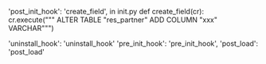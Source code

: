 'post_init_hook': 'create_field',
in init.py
def create_field(cr):  
cr.execute("""  ALTER TABLE "res_partner"  ADD COLUMN "xxx" VARCHAR""")

'uninstall_hook': 'uninstall_hook'
'pre_init_hook': 'pre_init_hook',
'post_load': 'post_load'